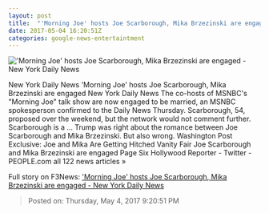 ```yaml
---
layout: post
title:  "'Morning Joe' hosts Joe Scarborough, Mika Brzezinski are engaged - New York Daily News"
date: 2017-05-04 16:20:51Z
categories: google-news-entertaintment
---
```


!['Morning Joe' hosts Joe Scarborough, Mika Brzezinski are engaged - New York Daily News](http://assets.nydailynews.com/polopoly_fs/1.3136353.1493903091!/img/httpImage/image.jpg_gen/derivatives/landscape_1200/article-joe-0504.jpg)

New York Daily News 'Morning Joe' hosts Joe Scarborough, Mika Brzezinski are engaged New York Daily News The co-hosts of MSNBC's "Morning Joe" talk show are now engaged to be married, an MSNBC spokesperson confirmed to the Daily News Thursday. Scarborough, 54, proposed over the weekend, but the network would not comment further. Scarborough is a ... Trump was right about the romance between Joe Scarborough and Mika Brzezinski. But also wrong. Washington Post Exclusive: Joe and Mika Are Getting Hitched Vanity Fair Joe Scarborough and Mika Brzezinski are engaged Page Six Hollywood Reporter - Twitter - PEOPLE.com all 122 news articles »


Full story on F3News: ['Morning Joe' hosts Joe Scarborough, Mika Brzezinski are engaged - New York Daily News](http://www.f3nws.com/n/JyrQzE)

> Posted on: Thursday, May 4, 2017 9:20:51 PM
